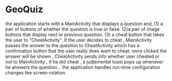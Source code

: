 # GeoQuiz
the application starts with a MainActivity that displays a question and,
(1) a pair of buttons of whether the question is true or false.
(2)a pair of image buttons that display next or previous question.
(3) a cheat button that takes the user to "CheatActivity".
if the user decides to cheat , MainActivity passes the answer to the question
to CheatActivity which has a confirmation button that the user really does want to cheat.
once clicked the answer will be shown , CheatActivity sends info whether user cheated or not 
to MainActivity , if he did cheat , a judjemental toast pops up whenever
he answers the question...
the application handles run-time configuration changes like screen rotation.
